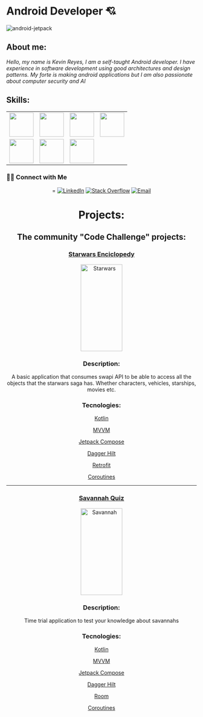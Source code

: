  
 #  Android Developer 💘 

![android-jetpack](https://user-images.githubusercontent.com/73857138/175795851-c68ac952-8ded-4c68-9669-59497665bba3.png)



## About me:

*Hello, my name is Kevin Reyes, I am a self-taught Android developer.
I have experience in software development using good architectures and design patterns.
My forte is making android applications but I am also passionate about computer security and AI*



## Skills:

<table>
  <tbody>
    <tr valign="top">
      <td width="25%" align="center">
        <img height="64px" src="https://cdn.svgporn.com/logos/kotlin.svg">
      </td>
      <td width="25%" align="center">
        <img height="64px" src="https://cdn.svgporn.com/logos/c-sharp.svg">
      </td>
      <td width="25%" align="center">
        <img height="64px" src="https://cdn.svgporn.com/logos/nodejs.svg">
      </td>
      <td width="25%" align="center">
        <img height="64px" src="https://cdn.svgporn.com/logos/python.svg">
      </td>
    </tr>
    <tr valign="top">
      <td width="25%" align="center">
        <img height="64px" src="https://cdn.worldvectorlogo.com/logos/android.svg">
      </td>
      <td width="25%" align="center">
        <img height="64px" src="https://cdn.svgporn.com/logos/git-icon.svg">
      </td>
      <td width="25%" align="center">
        <img height="64px" src="https://cdn.svgporn.com/logos/visual-studio-code.svg">
      </td>
    </tr>
  </tbody>
</table>

<h3> 🤝🏻 Connect with Me </h3>

<p align="center">=
<a href="https://www.linkedin.com/in/MrKevin574/" target="_blank"><img alt="LinkedIn" src="https://img.shields.io/badge/linkdein-mrkevin574-blue"></a>
<a href="https://stackoverflow.com/users/18006480/mrkevin574" target="_blank"><img alt="Stack Overflow" src="https://img.shields.io/badge/Stackoverflow-mrkevin574-blue"></a>
<a href="mailto:mrkevin574@gmail.com"><img alt="Email" src="https://img.shields.io/badge/gmail-mrkevin574-important"></a>
</p>


<h1 align="center">Projects:</h1>


<h2 align="center"> The community "Code Challenge" projects:</h2>

<p align="center">
 
<h3 align="center">  
<a href="https://github.com/MrKevin574/StarWarsEncyclopedia" target="_blank">Starwars Enciclopedy</a>
 </h3>
 </p>
 
 <p align="center">
  <img width="110px" height="230px" src="https://user-images.githubusercontent.com/73857138/175795892-66e5c36b-4958-4a47-88ce-83b4ef2eac53.jpg" align="center" alt="Starwars" />
 </p>







 <h3 align="center">  
Description: 
 </h3>
 
 <p align="center">
  A basic application that consumes swapi API to be able to access all the objects that the starwars saga has. Whether characters, vehicles, starships, movies etc.
 </p>



 <h3 align="center">  
Tecnologies: 
 </h3>


<p align="center">
<a href="https://kotlinlang.org/" target="_blank">Kotlin</a>
 </p>
 <p align="center">
<a href="https://en.wikipedia.org/wiki/Model%E2%80%93view%E2%80%93viewmodel" target="_blank">MVVM</a>
 </p>
 <p align="center">
<a href="https://developer.android.com/jetpack/compose?hl=es-419" target="_blank">Jetpack Compose</a>
 </p>
 <p align="center">
<a href="https://dagger.dev/hilt/" target="_blank">Dagger Hilt</a>
 </p>
 <p align="center">
<a href="https://square.github.io/retrofit/" target="_blank">Retrofit</a>
 </p>
 <p align="center">
<a href="https://developer.android.com/kotlin/coroutines?hl=es-419" target="_blank">Coroutines</a>
 </p>
 
 
 **************************************************************************************************************
 
 
 <h3 align="center">  
<a href="https://github.com/MrKevin574/SavannahQuiz" target="_blank">Savannah Quiz</a>
 </h3>
 </p>
 
 <p align="center">
  <img width="110px" height="230px" src="https://user-images.githubusercontent.com/73857138/176322076-4ef4513f-c7d1-46c5-8d58-308979b6b140.jpg" align="center" alt="Savannah" />
 </p>







 <h3 align="center">  
Description: 
 </h3>
 
 <p align="center">
 Time trial application to test your knowledge about savannahs
 </p>



 <h3 align="center">  
Tecnologies: 
 </h3>


<p align="center">
<a href="https://kotlinlang.org/" target="_blank">Kotlin</a>
 </p>
 <p align="center">
<a href="https://en.wikipedia.org/wiki/Model%E2%80%93view%E2%80%93viewmodel" target="_blank">MVVM</a>
 </p>
 <p align="center">
<a href="https://developer.android.com/jetpack/compose?hl=es-419" target="_blank">Jetpack Compose</a>
 </p>
 <p align="center">
<a href="https://dagger.dev/hilt/" target="_blank">Dagger Hilt</a>
 </p>
 <p align="center">
<a href="https://developer.android.com/jetpack/androidx/releases/room" target="_blank">Room</a>
 </p>
 <p align="center">
<a href="https://developer.android.com/kotlin/coroutines?hl=es-419" target="_blank">Coroutines</a>
 </p>







